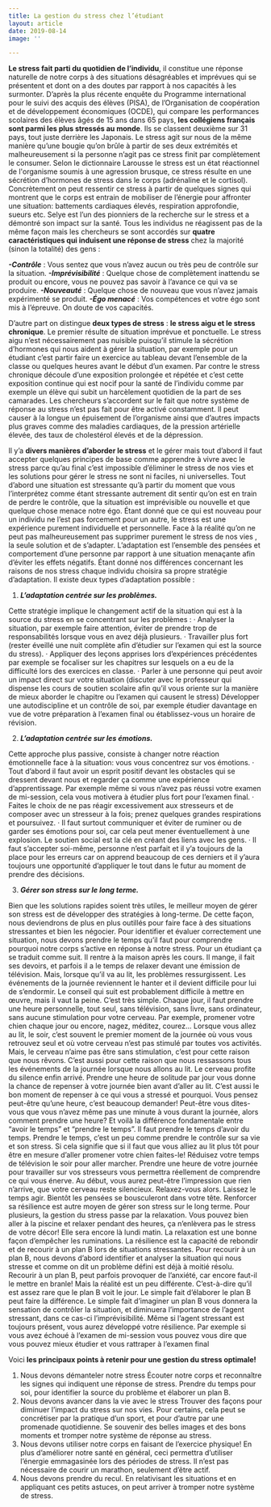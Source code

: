 ```yaml
---
title: La gestion du stress chez l’étudiant
layout: article
date: 2019-08-14
image: ''

---
```

**Le stress fait parti du quotidien de l’individu**, il constitue une réponse naturelle de notre corps à des situations désagréables et imprévues qui se présentent et dont on a des doutes par rapport à nos capacités à les surmonter.
D’après la plus récente enquête du Programme international pour le suivi des acquis des élèves (PISA), de l’Organisation de coopération et de développement économiques (OCDE), qui compare les performances scolaires des élèves âgés de 15 ans dans 65 pays, **les collégiens français sont parmi les plus stressés au monde**. Ils se classent deuxième sur 31 pays, tout juste derrière les Japonais.
Le stress agit sur nous de la même manière qu’une bougie qu’on brûle à partir de ses deux extrémités et malheureusement si la personne n’agit pas ce stress finit par complètement le consumer.
Selon le dictionnaire Larousse le stress est un état réactionnel de l'organisme soumis à une agression brusque, ce stress résulte en une sécrétion d’hormones de stress dans le corps (adrénaline et le cortisol). Concrètement on peut ressentir ce stress à partir de quelques signes qui montrent que le corps est entrain de mobiliser de l’énergie pour affronter une situation: battements cardiaques élevés, respiration approfondie, sueurs etc.
Selye est l’un des pionniers de la recherche sur le stress et a démontré son impact sur la santé. Tous les individus ne réagissent pas de la même façon mais les chercheurs se sont accordés sur **quatre caractéristiques qui induisent une réponse de stress** chez la majorité (sinon la totalité) des gens :

**_-Contrôle_** : Vous sentez que vous n’avez aucun ou très peu de contrôle sur la situation.
**_-Imprévisibilité_** : Quelque chose de complètement inattendu se produit ou encore, vous ne pouvez pas savoir à l’avance ce qui va se produire.
**_-Nouveauté_** : Quelque chose de nouveau que vous n’avez jamais expérimenté se produit.
**_-Égo menacé_** : Vos compétences et votre égo sont mis à l’épreuve. On doute de vos capacités.

D’autre part on distingue **deux types de stress** : **le stress aigu et le stress chronique**. Le premier résulte de situation imprévue et ponctuelle. Le stress aigu n’est nécessairement pas nuisible puisqu’il stimule la sécrétion d’hormones qui nous aident à gérer la situation, par exemple pour un étudiant c’est partir faire un exercice au tableau devant l’ensemble de la classe ou quelques heures avant le début d’un examen.
Par contre le stress chronique découle d’une exposition prolongée et répétée et c’est cette exposition continue qui est nocif pour la santé de l’individu comme par exemple un élève qui subit un harcèlement quotidien de la part de ses camarades. Les chercheurs s’accordent sur le fait que notre système de réponse au stress n’est pas fait pour être activé constamment. Il peut causer à la longue un épuisement de l’organisme ainsi que d’autres impacts plus graves comme des maladies cardiaques, de la pression artérielle élevée, des taux de cholestérol élevés et de la dépression.

Il y’a **divers manières d’aborder le stress** et le gérer mais tout d’abord il faut accepter quelques principes de base comme apprendre à vivre avec le stress parce qu’au final c’est impossible d’éliminer le stress de nos vies et les solutions pour gérer le stress ne sont ni faciles, ni universelles. Tout d’abord une situation est stressante qu’à partir du moment que vous l’interprétez comme étant stressante autrement dit sentir qu’on est en train de perdre le contrôle, que la situation est imprévisible ou nouvelle et que quelque chose menace notre égo. Étant donné que ce qui est nouveau pour un individu ne l’est pas forcement pour un autre, le stress est une expérience purement individuelle et personnelle.
Face à la réalité qu’on ne peut pas malheureusement pas supprimer purement le stress de nos vies , la seule solution et de s’adapter. L’adaptation est l’ensemble des pensées et comportement d’une personne par rapport à une situation menaçante afin d’éviter les effets négatifs. Étant donné nos différences concernant les raisons de nos stress chaque individu choisira sa propre stratégie d’adaptation. Il existe deux types d’adaptation possible :

1. **_L’adaptation centrée sur les problèmes._**

Cette stratégie implique le changement actif de la situation qui est à la source du stress en se concentrant sur les problèmes :
·         Analyser la situation, par exemple faire attention, éviter de prendre trop de responsabilités lorsque vous en avez déjà plusieurs.
·         Travailler plus fort (rester éveillé une nuit complète afin d’étudier sur l’examen qui est la source du stress).
·         Appliquer des leçons apprises lors d’expériences précédentes par exemple se focaliser sur les chapitres sur lesquels on a eu de la difficulté lors des exercices en classe.
·         Parler à une personne qui peut avoir un impact direct sur votre situation (discuter avec le professeur qui dispense les cours de soutien scolaire afin qu’il vous oriente sur la manière de mieux aborder le chapitre ou l’examen qui causent le stress)
Développer une autodiscipline et un contrôle de soi, par exemple étudier davantage en vue de votre préparation à l’examen final ou établissez-vous un horaire de révision.

2. **_L’adaptation centrée sur les émotions._**

Cette approche plus passive, consiste à changer notre réaction émotionnelle face à la situation: vous vous concentrez sur vos émotions.
·         Tout d’abord il faut avoir un esprit positif devant les obstacles qui se dressent devant nous et regarder ça comme une expérience d’apprentissage. Par exemple même si vous n’avez pas réussi votre examen de mi-session, cela vous motivera à étudier plus fort pour l’examen final.
·         Faites le choix de ne pas réagir excessivement aux stresseurs et de composer avec un stresseur à la fois; prenez quelques grandes respirations et poursuivez.
·         Il faut surtout communiquer et éviter de ruminer ou de garder ses émotions pour soi, car cela peut mener éventuellement à une explosion. Le soutien social est la clé en créant des liens avec les gens.
·         Il faut s’accepter soi-même, personne n’est parfait et il y’a toujours de la place pour les erreurs car on apprend beaucoup de ces derniers et il y’aura toujours une opportunité d’appliquer le tout dans le futur au moment de prendre des décisions.

3. **_Gérer son stress sur le long terme._**

Bien que les solutions rapides soient très utiles, le meilleur moyen de gérer son stress est de développer des stratégies à long-terme. De cette façon, nous deviendrons de plus en plus outillés pour faire face à des situations stressantes et bien les négocier.
Pour identifier et évaluer correctement une situation, nous devons prendre le temps qu’il faut pour comprendre pourquoi notre corps s’active en réponse à notre stress.
Pour un étudiant ça se traduit comme suit. Il rentre à la maison après les cours. Il mange, il fait ses devoirs, et parfois il a le temps de relaxer devant une émission de télévision. Mais, lorsque qu’il va au lit, les problèmes ressurgissent. Les événements de la journée reviennent le hanter et il devient difficile pour lui de s’endormir. Le conseil qui suit est probablement difficile à mettre en œuvre, mais il vaut la peine. C’est très simple. Chaque jour, il faut prendre une heure personnelle, tout seul, sans télévision, sans livre, sans ordinateur, sans aucune stimulation pour votre cerveau. Par exemple, promener votre chien chaque jour ou encore, nagez, méditez, courez…
Lorsque vous allez au lit, le soir, c’est souvent le premier moment de la journée où vous vous retrouvez seul et où votre cerveau n’est pas stimulé par toutes vos activités. Mais, le cerveau n’aime pas être sans stimulation, c’est pour cette raison que nous rêvons. C’est aussi pour cette raison que nous ressassons tous les événements de la journée lorsque nous allons au lit. Le cerveau profite du silence enfin arrivé.
Prendre une heure de solitude par jour vous donne la chance de repenser à votre journée bien avant d’aller au lit. C’est aussi le bon moment de repenser à ce qui vous a stressé et pourquoi. Vous pensez peut-être qu’une heure, c’est beaucoup demander! Peut-être vous dites-vous que vous n’avez même pas une minute à vous durant la journée, alors comment prendre une heure? Et voilà la différence fondamentale entre “avoir le temps” et “prendre le temps”. Il faut prendre le temps d’avoir du temps. Prendre le temps, c’est un peu comme prendre le contrôle sur sa vie et son stress. Si cela signifie que  si il faut que vous alliez au lit plus tôt pour être en mesure d’aller promener votre chien faites-le! Réduisez votre temps de télévision le soir pour aller marcher.
Prendre une heure de votre journée pour travailler sur vos stresseurs vous permettra réellement de comprendre ce qui vous énerve. Au début, vous aurez peut-être l’impression que rien n’arrive, que votre cerveau reste silencieux. Relaxez-vous alors. Laissez le temps agir. Bientôt les pensées se bousculeront dans votre tête.
Renforcer sa résilience est autre moyen de gérer son stress sur le long terme. Pour plusieurs, la gestion du stress passe par la relaxation. Vous pouvez bien aller à la piscine et relaxer pendant des heures, ça n’enlèvera pas le stress de votre décor! Elle sera encore là lundi matin. La relaxation est une bonne façon d’empêcher les ruminations. La résilience est la capacité de rebondir et de recourir à un plan B lors de situations stressantes.
Pour recourir à un plan B, nous devons d’abord identifier et analyser la situation qui nous stresse et comme on dit un problème défini est déjà à moitié résolu. Recourir à un plan B, peut parfois provoquer de l’anxiété, car encore faut-il le mettre en branle! Mais la réalité est un peu différente. C’est-à-dire qu’il est assez rare que le plan B voit le jour. Le simple fait d’élaborer le plan B peut faire la différence.
Le simple fait d’imaginer un plan B vous donnera la sensation de contrôler la situation, et diminuera l’importance de l’agent stressant, dans ce cas-ci l’imprévisibilité. Même si l’agent stressant est toujours présent, vous aurez développé votre résilience. Par exemple si vous avez échoué à l’examen de mi-session vous pouvez vous dire que vous pouvez mieux étudier et vous rattraper à l’examen final

Voici **les principaux points à retenir pour une gestion du stress optimale!**

1. Nous devons démanteler notre stress
   Écouter notre corps et reconnaître les signes qui indiquent une réponse de stress.
   Prendre du temps pour soi, pour identifier la source du problème et élaborer un plan B.
2. Nous devons avancer dans la vie avec le stress
   Trouver des façons pour diminuer l’impact du stress sur nos vies. Pour certains, cela peut se concrétiser par la pratique d’un sport, et pour d’autre par une promenade quotidienne. Se souvenir des belles images et des bons moments et tromper notre système de réponse au stress.
3. Nous devons utiliser notre corps en faisant de l’exercice physique! En plus d’améliorer notre santé en général, ceci permettra d’utiliser l’énergie emmagasinée lors des périodes de stress. Il n’est pas nécessaire de courir un marathon, seulement d’être actif.
4. Nous devons prendre du recul. En relativisant les situations et en appliquant ces petits astuces, on peut arriver à tromper notre système de stress.